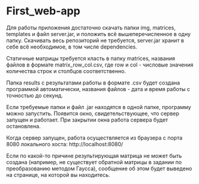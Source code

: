 # First_web-app

Для работы приложения достаточно скачать папки img, matrices, templates и файл server.jar, и положить всё вышеперечисленное в одну папку. Скачивать весь репозиторий не требуется, server.jar хранит в себе всё необходимое, в том числе dependencies.

Статичные матрицы требуется класть в папку matrices, названия файлов в формате matrix_row_col.csv, где row и col - числовые значения количества строк и столбцов соответственно.

Папка results с результатами работы в формате .csv будет создана программой автоматически, названия файлов - дата и время работы с точностью до секунд.

Если требуемые папки и файл .jar находятся в одной папке, программу можно запустить. Появится окно, свидетельствующее, что сервер запущен и работает. При закрытии окна работа сервера будет остановлена.

Когда сервер запущен, работа осуществляется из браузера с порта 8080 локального хоста: http://localhost:8080/

Если по какой-то причине результирующая матрица не может быть создана (например, не существует обратной матрицы в задании по преобразованию методом Гаусса), сообщение об этом будет выведено на странице, на которой вы находитесь.
